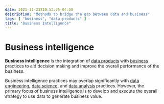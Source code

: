 ```yaml
---
date: 2021-11-21T10:52:25-04:00
description: "Methods to bridge the gap between data and business"
tags: [ "business", "data-products" ]
title: "Business Intelligence"
---
```


# Business intelligence

**Business intelligence** is the integration of [data products](data-products.md) with [business](business.md) practices to aid decision making and improve the overall performance of the business. 

Business intelligence practices may overlap significantly with [data engineering](data-engineering.md), [data science](data-science.md), and [data analysis](data-data-analysis.md) practices. However, the primary focus of business intelligence is to develop and execute the overall strategy to use data to generate business value.
